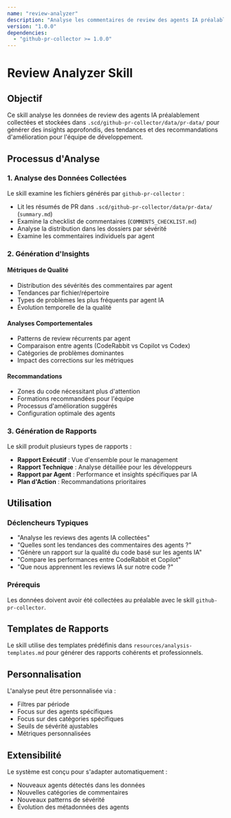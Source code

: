 ```yaml
---
name: "review-analyzer"
description: "Analyse les commentaires de review des agents IA préalablement collectés et génère des insights approfondis. Utilise les données structurées du dossier .scd pour fournir des analyses de tendances, des recommandations d'amélioration et des métriques de qualité. À utiliser après avoir collecté les données avec github-pr-collector."
version: "1.0.0"
dependencies:
  - "github-pr-collector >= 1.0.0"
---
```


# Review Analyzer Skill

## Objectif

Ce skill analyse les données de review des agents IA préalablement collectées et stockées dans `.scd/github-pr-collector/data/pr-data/` pour générer des insights approfondis, des tendances et des recommandations d'amélioration pour l'équipe de développement.

## Processus d'Analyse

### 1. Analyse des Données Collectées

Le skill examine les fichiers générés par `github-pr-collector` :
- Lit les résumés de PR dans `.scd/github-pr-collector/data/pr-data/` (`summary.md`)
- Examine la checklist de commentaires (`COMMENTS_CHECKLIST.md`)
- Analyse la distribution dans les dossiers par sévérité
- Examine les commentaires individuels par agent

### 2. Génération d'Insights

#### Métriques de Qualité
- Distribution des sévérités des commentaires par agent
- Tendances par fichier/répertoire
- Types de problèmes les plus fréquents par agent IA
- Évolution temporelle de la qualité

#### Analyses Comportementales
- Patterns de review récurrents par agent
- Comparaison entre agents (CodeRabbit vs Copilot vs Codex)
- Catégories de problèmes dominantes
- Impact des corrections sur les métriques

#### Recommandations
- Zones du code nécessitant plus d'attention
- Formations recommandées pour l'équipe
- Processus d'amélioration suggérés
- Configuration optimale des agents

### 3. Génération de Rapports

Le skill produit plusieurs types de rapports :
- **Rapport Exécutif** : Vue d'ensemble pour le management
- **Rapport Technique** : Analyse détaillée pour les développeurs
- **Rapport par Agent** : Performance et insights spécifiques par IA
- **Plan d'Action** : Recommandations prioritaires

## Utilisation

### Déclencheurs Typiques
- "Analyse les reviews des agents IA collectées"
- "Quelles sont les tendances des commentaires des agents ?"
- "Génère un rapport sur la qualité du code basé sur les agents IA"
- "Compare les performances entre CodeRabbit et Copilot"
- "Que nous apprennent les reviews IA sur notre code ?"

### Prérequis
Les données doivent avoir été collectées au préalable avec le skill `github-pr-collector`.

## Templates de Rapports

Le skill utilise des templates prédéfinis dans `resources/analysis-templates.md` pour générer des rapports cohérents et professionnels.

## Personnalisation

L'analyse peut être personnalisée via :
- Filtres par période
- Focus sur des agents spécifiques
- Focus sur des catégories spécifiques
- Seuils de sévérité ajustables
- Métriques personnalisées

## Extensibilité

Le système est conçu pour s'adapter automatiquement :
- Nouveaux agents détectés dans les données
- Nouvelles catégories de commentaires
- Nouveaux patterns de sévérité
- Évolution des métadonnées des agents